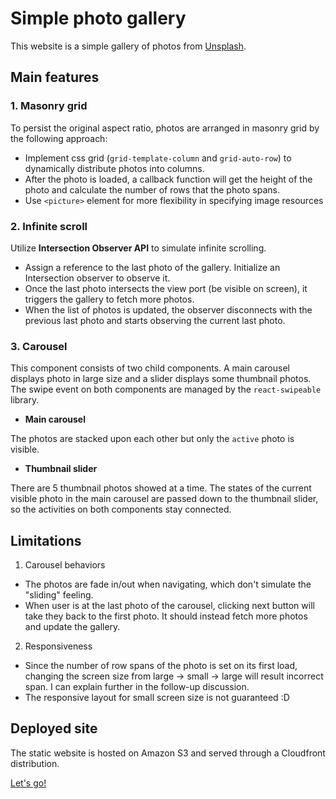 # Simple photo gallery

This website is a simple gallery of photos from [Unsplash](https://unsplash.com/).
## Main features

### 1. Masonry grid
To persist the original aspect ratio, photos are arranged in masonry grid by the following approach:
- Implement css grid  (`grid-template-column` and `grid-auto-row`) to dynamically distribute photos into columns.
- After the photo is loaded, a callback function will get the height of the photo and calculate the number of rows that the photo spans.
- Use `<picture>` element for more flexibility in specifying image resources
### 2. Infinite scroll
Utilize **Intersection Observer API** to simulate infinite scrolling.

-  Assign a reference to the last photo of the gallery. Initialize an Intersection observer to observe it.
- Once the last photo intersects the view port (be visible on screen), it triggers the gallery to fetch more photos.
- When the list of photos is updated, the observer disconnects with the previous last photo and starts observing the current last photo.

### 3. Carousel
This component consists of two child components. A main carousel displays photo in large size and a slider displays some thumbnail photos. The swipe event on both components are managed by the `react-swipeable` library.

- **Main carousel**

The photos are stacked upon each other but only the `active` photo is visible.

- **Thumbnail slider**

There are 5 thumbnail photos showed at a time. The states of the current visible photo in the main carousel are passed down to the thumbnail slider, so the activities on both components stay connected.

## Limitations
1. Carousel behaviors
- The photos are fade in/out when navigating, which don't simulate the "sliding" feeling.
- When user is at the last photo of the carousel, clicking next button will take they back to the first photo. It should instead fetch more photos and update the gallery.
2. Responsiveness
- Since the number of row spans of the photo is set on its first load, changing the screen size from large -> small -> large will result incorrect span. I can explain further in the follow-up discussion.
- The responsive layout for small screen size is not guaranteed :D

## Deployed site
The static website is hosted on Amazon S3 and served through a Cloudfront distribution.

[Let's go!](https://d3bxcmfcz1niap.cloudfront.net)